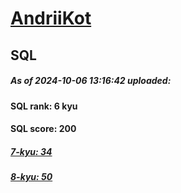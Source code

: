 # [AndriiKot](https://www.codewars.com/users/AndriiKot) 
## SQL
##### As of 2024-10-06 13:16:42 uploaded:
#### SQL rank: 6 kyu
#### SQL score: 200
##### [7-kyu: 34](https://github.com/AndriiKot/SQL__CodeWars/tree/main/kyu-7)
##### [8-kyu: 50](https://github.com/AndriiKot/SQL__CodeWars/tree/main/kyu-8)
